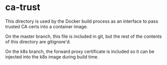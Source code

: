 # ca-trust

This directory is used by the Docker build process as an interface to pass trusted CA certs into a container image.


On the master branch, this file is included in git, but the rest of the contents of this directory are gitignore'd.

On the k8s branch, the forward proxy certificate is included so it can be injected into the k8s image during build time.


